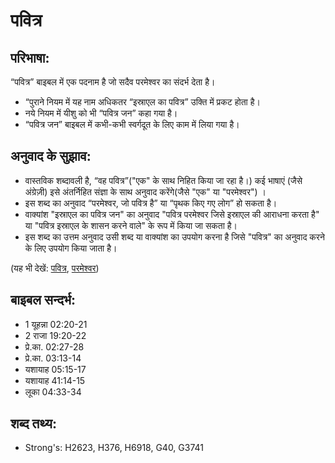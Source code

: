 # पवित्र #

## परिभाषा: ##

“पवित्र” बाइबल में एक पदनाम है जो सदैव परमेश्वर का संदर्भ देता है।

* “पुराने नियम में यह नाम अधिकतर “इस्राएल का पवित्र” उक्ति में प्रकट होता है।
* नये नियम में यीशु को भी “पवित्र जन” कहा गया है।
* “पवित्र जन” बाइबल में कभी-कभी स्वर्गदूत के लिए काम में लिया गया है।

## अनुवाद के सुझाव: ##

* वास्तविक शब्दावली है, “वह पवित्र”("एक" के साथ निहित किया जा रहा है।) कई भाषाएं (जैसे अंग्रेज़ी) इसे अंतर्निहित संज्ञा के साथ अनुवाद करेंगे(जैसे "एक" या "परमेश्वर") ।
* इस शब्द का अनुवाद “परमेश्वर, जो पवित्र है” या “पृथक किए गए लोग” हो सकता है।
* वाक्यांश "इस्राएल का पवित्र जन" का अनुवाद "पवित्र परमेश्वर जिसे इस्राएल की आराधना करता है" या "पवित्र इस्राएल के शासन करने वाले" के रूप में किया जा सकता है।
* इस शब्द का उत्तम अनुवाद उसी शब्द या वाक्यांश का उपयोग करना है जिसे "पवित्र" का अनुवाद करने के लिए उपयोग किया जाता है।

(यह भी देखें: [पवित्र](../holy.md), [परमेश्वर](../god.md))

## बाइबल सन्दर्भ: ##

* 1 यूहन्ना 02:20-21
* 2 राजा 19:20-22
* प्रे.का. 02:27-28
* प्रे.का. 03:13-14
* यशायाह 05:15-17
* यशायाह 41:14-15
* लूका 04:33-34

## शब्द तथ्य: ##

* Strong's: H2623, H376, H6918, G40, G3741
